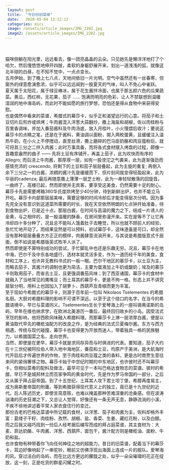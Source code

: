 ```yaml
---
 layout: post
 title:  "今日份旧菜单"
 date:   2020-05-04 12:12:12
 categories: mics
 image: /assets/article_images/IMG_2202.jpg
 image2: /assets/article_images/IMG_2202.jpg
---
```

<br/>

<br/>
猫咪侧躺在阳光里，远远看去，像一团亮晶晶的云朵。只见她先是懒洋洋地打了个哈欠，然后慢悠悠地伸开四肢，柔软的身躯舒展开来，划出一道浅浅的弧，就像这北半球的白昼，在不知不觉中，一点点变长。

<br/>
五月伊始，到了晚上七八点，天地间依旧一片光明。空气中虽然还有一丝春寒，但窗外的绿意愈演愈浓，似乎可以远远闻到一股夏天的气味，叫人不免心中雀跃。

<br/>
夏天属于太阳花，属于绿豆棒冰，属于花生酱拌冷面，也属于那五颜六色的瓜果蔬菜。黄瓜，西红柿，无花果，茄子 …… 饱满而明亮的色彩，让人不禁联想到温暖湿润的地中海岛屿，而此时不能如愿的旅行梦想，恐怕还是得从食物中来获得安慰。

<br/>
也是偶然中看来的菜谱，希腊式的幕莎卡，似乎正和渴望远行的心意。将茄子和土豆切片后煎炸或烘烤；牛肉酱混入洋葱大蒜翻炒，撒上海盐和胡椒，佐以肉桂粉与百里香调味，并加入番茄酱料及牛肉汤底，放入月桂叶，小火慢煨后收汁；要说这幕莎卡的点睛之笔，还是在于酱料，黄油调以面粉，掷入两枚蛋黄，且缓缓注入温热牛奶，在小火上不停搅动，直至丝滑，撒上磨碎的巴马臣奶酪和肉豆蔻粉后，就可将其三分之二拌入肉酱；此时万事具备，而将各式食材摆入烤盘的过程，颇像一首趣意盎然的曲子 —— 先将土豆有序铺开，再盖上茄子，此为欢快而有序的 Allegro; 而后浇上牛肉酱，那厚厚一层，如有一股滂沱之气袭来，此为逐渐强劲而感情充沛的 crescendo, 将剩下的土豆和茄子层层叠起，此为主旋的重复; 再倒入余下三分之一的白酱，浓稠的酱汁先是缓缓而下，但片刻间就变得轻盈起来，此为华丽的cadenza; 最后再随意撒上薄薄一层芝士粉，此为一串轻轻散落的回旋音。一曲终了，高楼已起，然而即使并无宾客，要享受这美食，仍然需要十足的耐心。

<br/>
幕莎卡先是需要烤箱360华氏度烘烤至少40分钟，待到新鲜出炉，也并不能立马开吃。幕莎卡内部那层层美味，需要足够的时间冷却后才能变得层次分明。因为事先完全没有意识到这道菜所需要的时长，我在天空依然明朗的七点钟开始准备，待到食物出炉，已是近十点。那层白酱，在时间与高温的魔力之下，结成一片诱人的金黄，与之相伴的，是一股温暖的酥香，在房间里弥漫开来。实在是等不了让它再冷却四十多分种了，况且总不能叫人饿着肚子去睡觉，所以也就不顾前人的经验，急忙忙地开动了。而结果显然是可以预料，初试幕莎卡，这味道虽是可口，却全然没有那种层层叠叠方方正正的模样，肉酱肆意流淌开来，与其说是希腊版意式千层面，倒不如说是希腊版英式牧羊人派了。

<br/>
然而即使是不算特别成功的尝试，手忙脚乱中也还是乐趣无穷。况且，幕莎卡在地中海，巴尔干及中东各地盛行，选材本就灵活多变，作为一道历经千年的美食，食材和工序上，也许并无教科书式的一板一眼。巴尔干地区的慕莎卡，以土豆为主，而略去茄子，其酱汁的调制也更为简洁，主要为蛋液加上牛奶或酸奶；埃及的慕莎卡则取用茄子，而省去土豆，且更强调番茄风味；到了西亚诸国，幕莎卡的食材中就融入了当地常见的鹰嘴豆；而土耳其的幕莎卡，更是不拘一格，形态上并不讲究层层分明，用料上也因加入了胡萝卜、西葫芦及青椒而更为丰富。

<br/>
至于现如今希腊式的幕莎卡，则源于百年前一位叫 Nikolaos Tselementes 的希腊名厨。大厨对希腊料理的影响不可谓不深远，以至于这个绕口的名字，在当今的希腊语境中，早已与菜谱同义。Tselementes生长于爱琴海上的一座叫锡弗诺斯的岛屿，早年在维也纳求学，在欧洲北美游历一番后，最终回归故乡的小岛。因受法式烹饪的影响，他将西欧风味融入希腊料理。而那幕莎卡上淋一层浓厚白酱，便是以黄油取代早先的橄榄油配方的改良之作，是为经典的法式贝夏梅尔酱。东方与西方相遇，传统与现代碰撞，幕莎卡也变得更为开放而迷人，带着独具一格的民族魅力，以希腊国菜之名，走向世界。

<br/>
当然，即使是在更早，幕莎卡就是求同存异而与时俱进的代表。要知道，茄子大约在十三世纪被阿拉伯人带入地中海地区，番茄和土豆，均原产于美洲，是大航海时代开启后才传遍世界的作物，至于肉桂和肉豆蔻之类的香料，更是古时商贾生意往来间的紧俏奢侈之物。幕莎卡始于中世纪时期的中东地区，也许彼时还不叫幕莎卡，但相似菜肴的配料及做法，最早可见于一本叫巴格达食物志的菜谱。彼时的希腊，早已不是城邦林立而百家争鸣的黄金时代，先是作为罗马帝国的一部分，之后又从属于拜占庭帝国。到了十五世纪，土耳其人攻下君士坦丁堡，希腊再度易主，成为奥斯曼帝国的附庸。等到希腊获得现代意义上的独立，竟已是十九世纪的近代。后人陈述历史，即使言简意赅，也难以掩盖那种苦难深重的沧桑感。但在波涛汹涌的历史狂潮之下，又总让人觉得，好像还有一条无声无息，静静流淌的小溪，不疾不徐地讲述着平常人家衣食住行的变迁。

<br/>
那份古老的巴格达菜谱中所记载的食材，以洋葱、茄子和肉酱为主，佐料却格外丰富：葛缕子干籽、肉桂粉、孜然、胡椒、盐、香菜、生姜、藏红花粉，以及白醋。而之后我又碰巧找到一份后人经考据后编写而成的拜占庭菜谱，其主食材为：大麦、菲达奶酪、牛肉酱、洋葱、西葫芦、面包干，酱汁配方则是橄榄油、面粉、牛奶和盐。

<br/>
也许食物有种带着你飞向任何神往之地的超能力，昔日的旧菜谱，配着当下的幕莎卡，耳边好像响起了一串驼铃，眼前又仿佛浮现出海面上连成一片的舰队。爱琴海的风，穿过洁白的岛屿，而在比远方更远的朦胧之处，似乎一朵朵璀璨的花正在绽放，这一刻，正是吃货的群星闪耀之时。

<br/>
